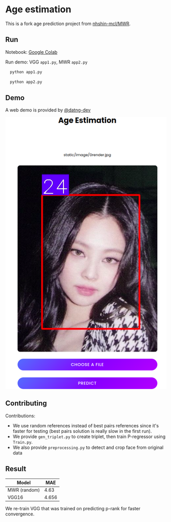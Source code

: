 
# Age estimation

This is a fork age prediction project from [nhshin-mcl/MWR]('https://github.com/nhshin-mcl/MWR').




## Run

Notebook: [Google Colab]('https://colab.research.google.com/drive/1Iq8CoaeHzKQpvvlWcT3ptJvlcFNSzYnR?usp=sharing')

Run demo: VGG ``app1.py``, MWR ``app2.py``
```bash
  python app1.py
```

```bash
  python app2.py
```
## Demo

A web demo is provided by [@datng-dev](https://github.com/datng-dev)

![Demo age estimation](image/demo.png "Title")


## Contributing

Contributions:
- We use random references instead of best pairs references since it's faster for testing (best pairs solution is really slow in the first run).
- We provide ``gen_triplet.py`` to create triplet, then train P-regressor using ``Train.py``.
- We also provide ``preprocessing.py`` to detect and crop face from original data

## Result

| Model      | MAE |
| ----------- | ----------- |
| MWR (random)      | 4.63       |
| VGG16   |  4.656        |

We re-train VGG that was trained on predicting p-rank for faster convergence.